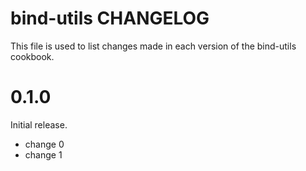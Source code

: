 # bind-utils CHANGELOG

This file is used to list changes made in each version of the bind-utils cookbook.

# 0.1.0

Initial release.

- change 0
- change 1

